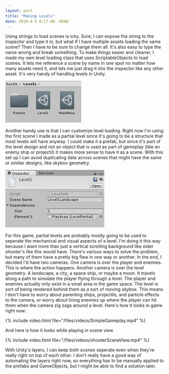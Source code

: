 ```yaml
---
layout: post
title: "Making Levels"
date: 2018-4-5 0:17:00 -0500
---
```


Using strings to load scenes is icky. Sure, I can expose the string to the inspector and type it in, but what if I have multiple assets loading the same scene? Then I have to be sure to change them all. It's also easy to type the name wrong and break something. To make things easier and cleaner, I made my own level loading class that uses ScriptableObjects to load scenes. It lets me reference a scene by name in one spot no matter how many assets need it, and lets me just drag it into the inspector like any other asset. It's very handy of handling levels in Unity.

![Level asset in project view](/files/img/SO_Level.jpg)

Another handy use is that I can customize level loading. Right now I'm using the first scene I made as a partial level since it's going to be a structure that most levels will have anyway. I could make it a prefab, but since it's part of the level design and not an object that is used as part of gameplay (like an enemy ship or projectil) it makes more sense to have it as a scene. With this set up I can avoid duplicating data across scenes that might have the same or similar designs, like skybox geometry.

![Level asset assigned in Inspector](/files/img/SO_Level_Inspector.jpg)

For this game, partial levels are probably mostly going to be used to seperate the mechanical and visual aspects of a level. I'm doing it this way because I want more than just a vertical scrolling background like older shooter's like this would have. There's various ways to solve the problem, but many of them have a pretty big flaw in one way or another. In the end, I decided I'd have two cameras. One camera is over the player and enemies. This is where the action happens. Another camera is over the level geometry. A landscape, a city, a space ship, or maybe a moon. It travels along a path to simulate the player flying through a level. The player and enemies actually only exist in a small area in the game space. The level is sort of being rendered behind them as a sort of moving skybox. This means I don't have to worry about parenting ships, projectils, and particle effects to the camera, or worry about lining enemies up where the player can hit them when the camera zig zags around a level. Here's how it looks in game right now:

{% include video.html file="/files/videos/SimpleGameplay.mp4" %}

And here is how it looks while playing in scene view

{% include video.html file="/files/videos/shooterSceneView.mp4" %}

With Unity's layers, I can keep both scenes seperate even when they're really right on top of each other. I don't really have a good way of automating the layers right now, so everything has to be manually applied to the prefabs and GameObjects, but I might be able to find a solution later.